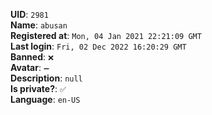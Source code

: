 **UID**: `2981`  
**Name**: `abusan`  
**Registered at**: `Mon, 04 Jan 2021 22:21:09 GMT`  
**Last login**: `Fri, 02 Dec 2022 16:20:29 GMT`  
**Banned**: `❌`  
**Avatar**: `➖`  
**Description**: ```null```  
**Is private?**: `✅`  
**Language**: `en-US`